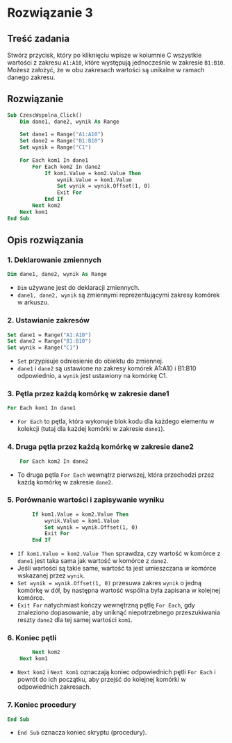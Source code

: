 # Rozwiązanie 3

## Treść zadania

Stwórz przycisk, który po kliknięciu wpisze w kolumnie C wszystkie wartości z zakresu `A1:A10`, które występują jednocześnie w zakresie `B1:B10`. Możesz założyć, że w obu zakresach wartości są unikalne w ramach danego zakresu.

## Rozwiązanie

```vb
Sub CzescWspolna_Click()
    Dim dane1, dane2, wynik As Range
    
    Set dane1 = Range("A1:A10")
    Set dane2 = Range("B1:B10")
    Set wynik = Range("C1")
    
    For Each kom1 In dane1
        For Each kom2 In dane2
            If kom1.Value = kom2.Value Then
                wynik.Value = kom1.Value
                Set wynik = wynik.Offset(1, 0)
                Exit For
            End If
        Next kom2
    Next kom1
End Sub
```

## Opis rozwiązania

### 1. Deklarowanie zmiennych

```vb
Dim dane1, dane2, wynik As Range
```

- `Dim` używane jest do deklaracji zmiennych.
- `dane1, dane2, wynik` są zmiennymi reprezentującymi zakresy komórek w arkuszu.

### 2. Ustawianie zakresów

```vb
Set dane1 = Range("A1:A10")
Set dane2 = Range("B1:B10")
Set wynik = Range("C1")
```

- `Set` przypisuje odniesienie do obiektu do zmiennej.
- `dane1` i `dane2` są ustawione na zakresy komórek A1:A10 i B1:B10 odpowiednio, a `wynik` jest ustawiony na komórkę C1.

### 3. Pętla przez każdą komórkę w zakresie dane1

```vb
For Each kom1 In dane1
```

- `For Each` to pętla, która wykonuje blok kodu dla każdego elementu w kolekcji (tutaj dla każdej komórki w zakresie `dane1`).

### 4. Druga pętla przez każdą komórkę w zakresie dane2

```vb
    For Each kom2 In dane2
```

- To druga pętla `For Each` wewnątrz pierwszej, która przechodzi przez każdą komórkę w zakresie `dane2`.

### 5. Porównanie wartości i zapisywanie wyniku

```vb
        If kom1.Value = kom2.Value Then
            wynik.Value = kom1.Value
            Set wynik = wynik.Offset(1, 0)
            Exit For
        End If
```

- `If kom1.Value = kom2.Value Then` sprawdza, czy wartość w komórce z `dane1` jest taka sama jak wartość w komórce z `dane2`.
- Jeśli wartości są takie same, wartość ta jest umieszczana w komórce wskazanej przez `wynik`.
- `Set wynik = wynik.Offset(1, 0)` przesuwa zakres `wynik` o jedną komórkę w dół, by następna wartość wspólna była zapisana w kolejnej komórce.
- `Exit For` natychmiast kończy wewnętrzną pętlę `For Each`, gdy znaleziono dopasowanie, aby uniknąć niepotrzebnego przeszukiwania reszty `dane2` dla tej samej wartości `kom1`.

### 6. Koniec pętli

```vb
        Next kom2
    Next kom1
```

- `Next kom2` i `Next kom1` oznaczają koniec odpowiednich pętli `For Each` i powrót do ich początku, aby przejść do kolejnej komórki w odpowiednich zakresach.

### 7. Koniec procedury

```vb
End Sub
```

- `End Sub` oznacza koniec skryptu (procedury).
